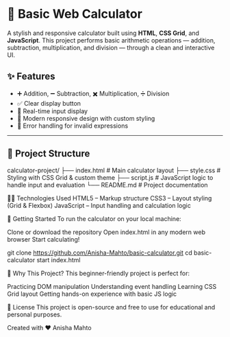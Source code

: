 # 🔢 Basic Web Calculator

A stylish and responsive calculator built using **HTML**, **CSS Grid**, and **JavaScript**. This project performs basic arithmetic operations — addition, subtraction, multiplication, and division — through a clean and interactive UI.


## ✨ Features

- ➕ Addition, ➖ Subtraction, ✖️ Multiplication, ➗ Division
- ✅ Clear display button
- 🔄 Real-time input display
- 🎨 Modern responsive design with custom styling
- 🧠 Error handling for invalid expressions

---

## 📁 Project Structure

calculator-project/
├── index.html     # Main calculator layout
├── style.css      # Styling with CSS Grid & custom theme
├── script.js      # JavaScript logic to handle input and evaluation
└── README.md      # Project documentation


🧑‍💻 Technologies Used
HTML5 – Markup structure
CSS3 – Layout styling (Grid & Flexbox)
JavaScript – Input handling and calculation logic


🚀 Getting Started
To run the calculator on your local machine:

Clone or download the repository
Open index.html in any modern web browser
Start calculating!

git clone https://github.com/Anisha-Mahto/basic-calculator.git
cd basic-calculator
start index.html


🤔 Why This Project?
This beginner-friendly project is perfect for:

Practicing DOM manipulation
Understanding event handling
Learning CSS Grid layout
Getting hands-on experience with basic JS logic


📄 License
This project is open-source and free to use for educational and personal purposes.

Created with ❤️ Anisha Mahto
